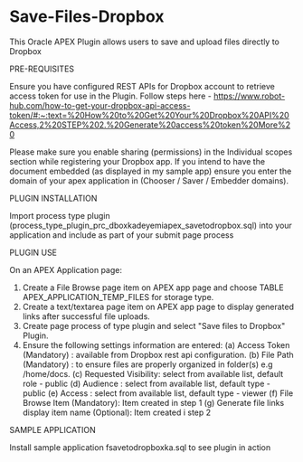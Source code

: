 # Save-Files-Dropbox
This Oracle APEX Plugin allows users to save and upload files directly to Dropbox

PRE-REQUISITES

Ensure you have configured REST APIs for Dropbox account to retrieve access token for use in the Plugin. 
Follow steps here - https://www.robot-hub.com/how-to-get-your-dropbox-api-access-token/#:~:text=%20How%20to%20Get%20Your%20Dropbox%20API%20Access,2%20STEP%202.%20Generate%20access%20token%20More%20

Please make sure you enable sharing (permissions) in the Individual scopes section while registering your Dropbox app.
If you intend to have the document embedded (as displayed in my sample app) ensure you enter the domain of your apex application in (Chooser / Saver / Embedder domains).

PLUGIN INSTALLATION

Import process type plugin (process_type_plugin_prc_dboxkadeyemiapex_savetodropbox.sql) into your application and include as part of your submit page process

PLUGIN USE

On an APEX Application page: 

1. Create a File Browse page item on APEX app page and choose TABLE APEX_APPLICATION_TEMP_FILES for storage type.
2. Create a text/textarea page item on APEX app page to display generated links after successful file uploads.
3. Create page process of type plugin and select "Save files to Dropbox" Plugin.
4. Ensure the following settings information are entered:
   (a) Access Token (Mandatory) : available from Dropbox rest api configuration.
   (b) File Path (Mandatory) : to ensure files are properly organized in folder(s) e.g /home/docs.
   (c) Requested Visibility: select from available list, default role - public
   (d) Audience : select from available list, default type - public
   (e) Access : select from available list, default type - viewer
   (f) File Browse Item (Mandatory): Item created in step 1
   (g) Generate file links display item name (Optional): Item created i step 2


SAMPLE APPLICATION

Install sample application fsavetodropboxka.sql to see plugin in action
